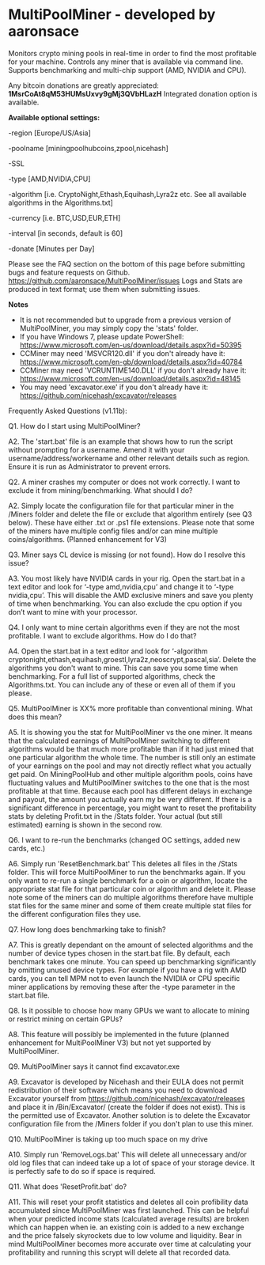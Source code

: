 # MultiPoolMiner - developed by aaronsace
Monitors crypto mining pools in real-time in order to find the most profitable for your machine. Controls any miner that is available via command line. Supports benchmarking and multi-chip support (AMD, NVIDIA and CPU).

Any bitcoin donations are greatly appreciated: **1MsrCoAt8qM53HUMsUxvy9gMj3QVbHLazH**
Integrated donation option is available.

**Available optional settings:**

-region [Europe/US/Asia]

-poolname [miningpoolhubcoins,zpool,nicehash]

-SSL

-type [AMD,NVIDIA,CPU]

-algorithm [i.e. CryptoNight,Ethash,Equihash,Lyra2z etc. See all available algorithms in the Algorithms.txt]

-currency [i.e. BTC,USD,EUR,ETH]

-interval [in seconds, default is 60]

-donate [Minutes per Day]


Please see the FAQ section on the bottom of this page before submitting bugs and feature requests on Github. https://github.com/aaronsace/MultiPoolMiner/issues
Logs and Stats are produced in text format; use them when submitting issues.

**Notes**
- It is not recommended but to upgrade from a previous version of MultiPoolMiner, you may simply copy the 'stats' folder.
- If you have Windows 7, please update PowerShell: 
https://www.microsoft.com/en-us/download/details.aspx?id=50395
- CCMiner may need 'MSVCR120.dll' if you don't already have it: 
https://www.microsoft.com/en-gb/download/details.aspx?id=40784
- CCMiner may need 'VCRUNTIME140.DLL' if you don't already have it: 
https://www.microsoft.com/en-us/download/details.aspx?id=48145
- You may need 'excavator.exe' if you don't already have it: 
https://github.com/nicehash/excavator/releases


Frequently Asked Questions (v1.11b):

Q1. How do I start using MultiPoolMiner?

A2. The 'start.bat' file is an example that shows how to run the script without prompting for a username. Amend it with your username/address/workername and other relevant details such as region. Ensure it is run as Administrator to prevent errors.

Q2. A miner crashes my computer or does not work correctly. I want to exclude it from mining/benchmarking. What should I do?

A2. Simply locate the configuration file for that particular miner in the /Miners folder and delete the file or exclude that algorithm entirely (see Q3 below). These have either .txt or .ps1 file extensions. Please note that some of the miners have multiple config files and/or can mine multiple coins/algorithms. (Planned enhancement for V3)

Q3. Miner says CL device is missing (or not found). How do I resolve this issue?

A3. You most likely have NVIDIA cards in your rig. Open the start.bat in a text editor and look for ‘-type amd,nvidia,cpu’ and change it to ‘-type nvidia,cpu’. This will disable the AMD exclusive miners and save you plenty of time when benchmarking. You can also exclude the cpu option if you don’t want to mine with your processor.

Q4. I only want to mine certain algorithms even if they are not the most profitable. I want to exclude algorithms. How do I do that?

A4. Open the start.bat in a text editor and look for ‘-algorithm cryptonight,ethash,equihash,groestl,lyra2z,neoscrypt,pascal,sia’. Delete the algorithms you don't want to mine. This can save you some time when benchmarking. For a full list of supported algorithms, check the Algorithms.txt. You can include any of these or even all of them if you please.

Q5. MultiPoolMiner is XX% more profitable than conventional mining. What does this mean?

A5. It is showing you the stat for MultiPoolMiner vs the one miner. It means that the calculated earnings of MultiPoolMiner switching to different algorithms would be that much more profitable than if it had just mined that one particular algorithm the whole time. The number is still only an estimate of your earnings on the pool and may not directly reflect what you actually get paid. On MiningPoolHub and other multiple algorithm pools, coins have fluctuating values and MultiPoolMiner switches to the one that is the most profitable at that time. Because each pool has different delays in exchange and payout, the amount you actually earn my be very different. If there is a significant difference in percentage, you might want to reset the profitability stats by deleting Profit.txt in the /Stats folder. Your actual (but still estimated) earning is shown in the second row.

Q6. I want to re-run the benchmarks (changed OC settings, added new cards, etc.)

A6. Simply run 'ResetBenchmark.bat'
This deletes all files in the /Stats folder. This will force MultiPoolMiner to run the benchmarks again. If you only want to re-run a single benchmark for a coin or algorithm, locate the appropriate stat file for that particular coin or algorithm and delete it. Please note some of the miners can do multiple algorithms therefore have multiple stat files for the same miner and some of them create multiple stat files for the different configuration files they use.

Q7. How long does benchmarking take to finish?

A7. This is greatly dependant on the amount of selected algorithms and the number of device types chosen in the start.bat file. By default, each benchmark takes one minute. You can speed up benchmarking significantly by omitting unused device types. For example if you have a rig with AMD cards, you can tell MPM not to even launch the NVIDIA or CPU specific miner applications by removing these after the -type parameter in the start.bat file.

Q8. Is it possible to choose how many GPUs we want to allocate to mining or restrict mining on certain GPUs?

A8. This feature will possibly be implemented in the future (planned enhancement for MultiPoolMiner V3) but not yet supported by MultiPoolMiner.

Q9. MultiPoolMiner says it cannot find excavator.exe

A9. Excavator is developed by Nicehash and their EULA does not permit redistribution of their software which means you need to download Excavator yourself from https://github.com/nicehash/excavator/releases and place it in /Bin/Excavator/ (create the folder if does not exist). This is the permitted use of Excavator. Another solution is to delete the Excavator configuration file from the /Miners folder if you don't plan to use this miner.

Q10. MultiPoolMiner is taking up too much space on my drive 

A10. Simply run 'RemoveLogs.bat'
This will delete all unnecessary and/or old log files that can indeed take up a lot of space of your storage device. It is perfectly safe to do so if space is required. 

Q11. What does 'ResetProfit.bat' do?

A11. This will reset your profit statistics and deletes all coin profibility data accumulated since MultiPoolMiner was first launched. This can be helpful when your predicted income stats (calculated average results) are broken which can happen when ie. an existing coin is added to a new exchange and the price falsely skyrockets due to low volume and liquidity. Bear in mind MultiPoolMiner becomes more accurate over time at calculating your profitability and running this scrypt will delete all that recorded data. 
